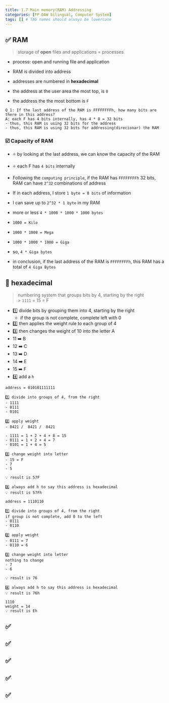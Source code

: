 ```yaml
---
title: 1.7 Main memory(RAM) Addressing
categories: [FP DAW bilingual, Computer System]
tags: [] # TAG names should always be lowercase
---
```


## ✅ RAM

> storage of **open** files and applications = processes

- process: open and running file and application
- RAM is divided into address

- addresses are numbered in **hexadecimal**
- the address at the user area the most top, is `0`
- the address the the most bottom is `F`

```
Q_1: If the last address of the RAM is FFFFFFFFh, how many bits are there in this address?
A: each F has 4 bits internally, has 4 * 8 = 32 bits
- thus, this RAM is using 32 bits for the address
- thus, this RAM is using 32 bits for addressing(direcionar) the RAM
```

### ☑️ Capacity of RAM

- ⭐️ by looking at the last address, we can know the capacity of the RAM
- ⭐️ each F has `4 bits` internally

- Following the `computing principle`, if the RAM has `FFFFFFFFh` 32 bits, RAM can have `2^32` combinations of address
- If in each address, I store `1 byte = 8 bits` of information
- I can save up to `2^32 * 1 byte` in my RAM
- more or less `4 * 1000 * 1000 * 1000 bytes`
- `1000 = Kilo`
- `1000 * 1000 = Mega`
- `1000 * 1000 * 1000 = Giga`
- so, `4 * Giga bytes`
- in conclusion, if the last address of the RAM is `FFFFFFFFh`, this RAM has a total of `4 Giga Bytes`

## 📌 hexadecimal

> numbering system that groups bits by 4, starting by the right <br> > `1111` = 15 = F

- 1️⃣ divide bits by grouping them into 4, starting by the right
  - if the group is not complete, complete left with 0
- 2️⃣ then applies the weight rule to each group of 4
- 3️⃣ then changes the weight of 10 into the letter A
- 11 ➡️ B
- 12 ➡️ C
- 13 ➡️ D
- 14 ➡️ E
- 15 ➡️ F
- 4️⃣ add a `h`

```
address = 010101111111

1️⃣ divide into groups of 4, from the right
- 1111
- 0111
- 0101

2️⃣ apply weight
- 8421 /  8421 /  8421

- 1111 = 1 + 2 + 4 + 8 = 15
- 0111 = 1 + 2 + 4 = 7
- 0101 = 1 + 4 = 5

3️⃣ change weight into letter
- 15 = F
- 7
- 5

💡 result is 57F

4️⃣ always add h to say this address is hexadecimal
💡 result is 57Fh
```

```
address = 1110110

1️⃣ divide into groups of 4, from the right
if group is not complete, add 0 to the left
- 0111
- 0110

2️⃣ apply weight
- 0111 = 7
- 0110 = 6

3️⃣ change weight into letter
nothing to change
- 7
- 6

💡 result is 76

4️⃣ always add h to say this address is hexadecimal
💡 result is 76h
```

```
1110
weight = 14
💡 result is Eh
```

## ✅

## ✅

## ✅

## ✅

## ✅
